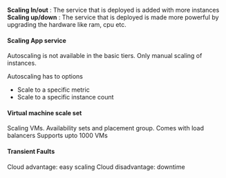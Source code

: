 **Scaling In/out** : The service that is deployed is added with more instances
**Scaling up/down** : The service that is deployed is made more powerful by upgrading the hardware like ram, cpu etc.

#### Scaling App service
Autoscaling is not available in the basic tiers. Only manual scaling of instances.

Autoscaling has to options
- Scale to a specific metric
- Scale to a specific instance count

#### Virtual machine scale set
Scaling VMs. Availability sets and placement group.
Comes with load balancers
Supports upto 1000 VMs

#### Transient Faults
Cloud advantage: easy scaling
Cloud disadvantage: downtime

